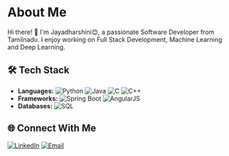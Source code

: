 # About Me
Hi there! 👋
I'm Jayadharshini😊, a passionate Software Developer from Tamilnadu. I enjoy working on Full Stack Development, Machine Learning and Deep Learning.

## 🛠️ Tech Stack

- **Languages:** ![Python](https://img.shields.io/badge/Python-3670A0?style=flat&logo=python&logoColor=white) ![Java](https://img.shields.io/badge/Java-ED8B00?style=flat&logo=java&logoColor=white) ![C](https://img.shields.io/badge/C-00599C?style=flat&logo=c&logoColor=white)
  ![C++](https://img.shields.io/badge/C%2B%2B-00599C?style=flat&logo=c%2B%2B&logoColor=white) 
- **Frameworks:** ![Spring Boot](https://img.shields.io/badge/Spring%20Boot-6DB33F?style=flat&logo=spring-boot&logoColor=white) ![AngularJS](https://img.shields.io/badge/AngularJS-DD0031?style=flat&logo=angularjs&logoColor=white)  
- **Databases:** ![SQL](https://img.shields.io/badge/SQL-316192?style=flat&logo=microsoft-sql-server&logoColor=white)

## 🌐 Connect With Me

[![LinkedIn](https://img.shields.io/badge/LinkedIn-blue?style=flat&logo=linkedin)](https://linkedin.com/in/jayadharshini-iyyappan-mithra-4a4284243)
[![Email](https://img.shields.io/badge/Email-D14836?style=flat&logo=gmail&logoColor=white)](mailto:jayadharshiniim@gmail.com)
<!---
Jaya30102003/Jaya30102003 is a ✨ special ✨ repository because its `README.md` (this file) appears on your GitHub profile.
You can click the Preview link to take a look at your changes.
--->
